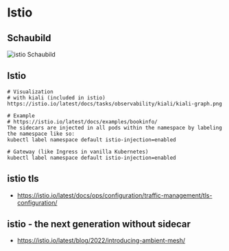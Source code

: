 # Istio 

## Schaubild 

![istio Schaubild](https://istio.io/latest/docs/examples/virtual-machines/vm-bookinfo.svg)

## Istio 

```
# Visualization 
# with kiali (included in istio) 
https://istio.io/latest/docs/tasks/observability/kiali/kiali-graph.png

# Example 
# https://istio.io/latest/docs/examples/bookinfo/
The sidecars are injected in all pods within the namespace by labeling the namespace like so:
kubectl label namespace default istio-injection=enabled

# Gateway (like Ingress in vanilla Kubernetes) 
kubectl label namespace default istio-injection=enabled
```

## istio tls 

 * https://istio.io/latest/docs/ops/configuration/traffic-management/tls-configuration/


## istio - the next generation without sidecar 

  * https://istio.io/latest/blog/2022/introducing-ambient-mesh/
